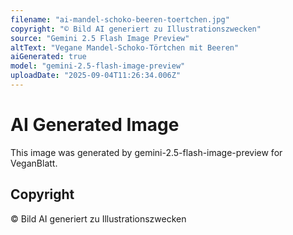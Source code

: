 ```yaml
---
filename: "ai-mandel-schoko-beeren-toertchen.jpg"
copyright: "© Bild AI generiert zu Illustrationszwecken"
source: "Gemini 2.5 Flash Image Preview"
altText: "Vegane Mandel-Schoko-Törtchen mit Beeren"
aiGenerated: true
model: "gemini-2.5-flash-image-preview"
uploadDate: "2025-09-04T11:26:34.006Z"
---
```


# AI Generated Image

This image was generated by gemini-2.5-flash-image-preview for VeganBlatt.

## Copyright
© Bild AI generiert zu Illustrationszwecken
